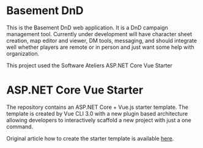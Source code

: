 # Basement DnD
This is the Basement DnD web application. It is a DnD campaign management tool. Currently under development will have character sheet creation, map editor and viewer, DM tools, messaging, and should integrate well whether players are remote or in person and just want some help with organization. 


This project used the Software Ateliers ASP.NET Core Vue Starter
# ASP.NET Core Vue Starter

The repository contains an ASP.&#8203;NET Core + Vue.js starter template. The template is created by Vue CLI 3.0 with a new plugin based architecture allowing developers to interactively scaffold a new project with just a one command.

Original article how to create the starter template is available [here](https://medium.com/software-ateliers/asp-net-core-vue-template-with-custom-configuration-using-cli-3-0-8288e18ae80b).
